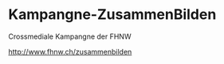 Kampangne-ZusammenBilden
========================

Crossmediale Kampangne der FHNW

http://www.fhnw.ch/zusammenbilden
